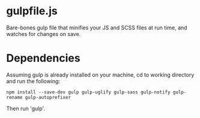 # gulpfile.js

Bare-bones gulp file that minifies your JS and SCSS files at run time, and watches for changes on save. 

# Dependencies 

Assuming gulp is already installed on your machine, cd to working directory and run the following:

<pre><code>npm install --save-dev gulp gulp-uglify gulp-sass gulp-notify gulp-rename gulp-autoprefixer</code></pre>

Then run 'gulp'.
